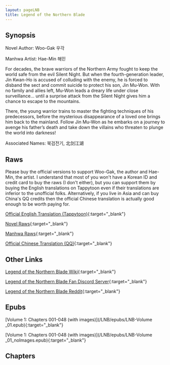 ```yaml
---
layout: pageLNB
title: Legend of the Northern Blade
---
```


## Synopsis

Novel Author: Woo-Gak 우각

Manhwa Artist: Hae-Min 해민

For decades, the brave warriors of the Northern Army fought to keep the world safe from the evil Silent Night. But when the fourth-generation leader, Jin Kwan-Ho is accused of colluding with the enemy, he is forced to disband the sect and commit suicide to protect his son, Jin Mu-Won. With no family and allies left, Mu-Won leads a dreary life under close surveillance... until a surprise attack from the Silent Night gives him a chance to escape to the mountains.

There, the young warrior trains to master the fighting techniques of his predecessors, before the mysterious disappearance of a loved one brings him back to the mainland. Follow Jin Mu-Won as he embarks on a journey to avenge his father’s death and take down the villains who threaten to plunge the world into darkness!

Associated Names: 북검전기, 北剑江湖

## Raws

Please buy the official versions to support Woo-Gak, the author and Hae-Min, the artist. I understand that most of you won't have a Korean ID and credit card to buy the raws (I don't either), but you can support them by buying the English translations on Tappytoon even if their translations are inferior to the unofficial folks. Alternatively, if you live in Asia and can buy China's QQ credits then the official Chinese translation is actually good enough to be worth paying for.

[Official English Translation (Tappytoon)](https://www.tappytoon.com/en/comics/legend-of-northern-blade){:target="_blank"}

[Novel Raws](https://page.kakao.com/home?seriesId=47002791){:target="_blank"}

[Manhwa Raws](https://page.kakao.com/home?seriesId=54189843){:target="_blank"}

[Official Chinese Translation (QQ)](https://ac.qq.com/Comic/comicInfo/id/648162){:target="_blank"}

## Other Links

[Legend of the Northern Blade Wiki](https://legend-of-the-northern-blade.fandom.com/){:target="_blank"}

[Legend of the Northern Blade Fan Discord Server](https://discord.gg/ewFQE7JpYA){:target="_blank"}

[Legend of the Northern Blade Reddit](https://www.reddit.com/r/NorthernBlade/){:target="_blank"}

## Epubs

[Volume 1: Chapters 001-048 (with images)](/LNB/epubs/LNB-Volume _01.epub){:target="_blank"}

[Volume 1: Chapters 001-048 (with images)](/LNB/epubs/LNB-Volume _01_noImages.epub){:target="_blank"}

## Chapters

